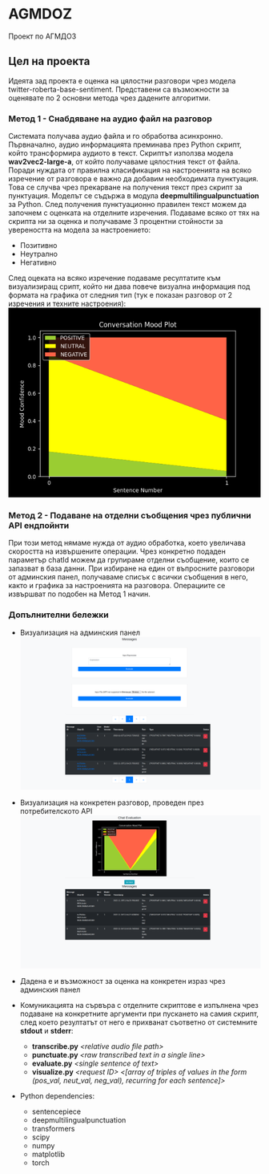 # AGMDOZ
Проект по АГМДОЗ

## Цел на проекта

Идеята зад проекта е оценка на цялостни разговори чрез модела twitter-roberta-base-sentiment.
Представени са възможности за оценявате по 2 основни метода чрез дадените алгоритми.

### Метод 1 - Снабдяване на аудио файл на разговор 
Системата получава аудио файла и го обработва асинхронно. 
Първначално, аудио информацията преминава през Python скрипт, 
който трансформира аудиото в текст. Скриптът използва модела **wav2vec2-large-a**, от който получаваме цялостния текст от файла. 
Поради нуждата от правилна класификация на настроенията на всяко изречение от разговора е важно да добавим необходимата пунктуация.
Това се случва чрез прекарване на получения текст през скрипт за пунктуация. Моделът се съдържа в модула **deepmultilingualpunctuation** за Python. 
След получения пунктуационно правилен текст можем да започнем с оценката на отделните изречения. Подаваме всяко от тях на скрипта ни за оценка и получаваме 
3 процентни стойности за увереността на модела за настроението:
 * Позитивно
 * Неутрално
 * Негативно

След оцеката на всяко изречение подаваме ресултатите към визуализиращ срипт, който ни дава повече визуална информация под формата на графика от следния тип (тук е показан разговор от 2 изречения и техните настроения):
![](src/main/resources/demo/example-graph.png)

### Метод 2 - Подаване на отделни съобщения чрез публични API ендпойнти
При този метод нямаме нужда от аудио обработка, което увеличава скоростта на извършените операции.
Чрез конкретно подаден параметър chatId можем да групираме отделни съобщение, които се запазват в база данни. 
При избиране на един от въпросните разговори от админския панел, получаваме списък с всички съобщения в него, както и графика за настроенията на разговора.
Операциите се извършват по подобен на Метод 1 начин. 


### Допълнителни бележки
* Визуализация на админския панел
![](src/main/resources/demo/admin.png)

* Визуализация на конкретен разговор, проведен през потребителското API
![](src/main/resources/demo/chat.png)

* Дадена е и възможност за оценка на конкретен израз чрез админския панел
* Комуникацията на сървъра с отделните скриптовe е изпълнена чрез подаване на конкретните аргументи при пускането на самия скрипт,
след което резултатът от него е прихванат съответно от системните **stdout** и **stderr**:
  * **transcribe.py** _\<relative audio file path>_
  * **punctuate.py** _\<raw transcribed text in a single line>_
  * **evaluate.py** _\<single sentence of text>_
  * **visualize.py** _\<request ID> <[array of triples of values in the form (pos_val, neut_val, neg_val), recurring for each sentence]>_


* Python dependencies:
  * sentencepiece
  * deepmultilingualpunctuation
  * transformers
  * scipy
  * numpy
  * matplotlib
  * torch
